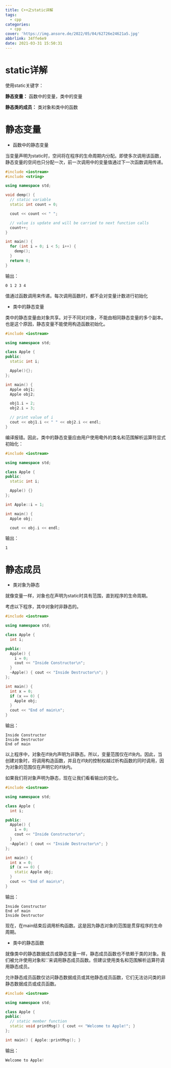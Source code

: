 ```yaml
---
title: C++之static详解
tags:
  - cpp
categories:
  - cpp
cover: 'https://img.ansore.de/2022/05/04/62726e24621a5.jpg'
abbrlink: 34ffe6e9
date: 2021-03-31 15:50:31
---
```


# static详解

使用static关键字：

**静态变量：** 函数中的变量，类中的变量

**静态类的成员：** 类对象和类中的函数

# 静态变量

- 函数中的静态变量

当变量声明为static时，空间将在程序的生命周期内分配。即使多次调用该函数，静态变量的空间也只分配一次，前一次调用中的变量值通过下一次函数调用传递。

```cpp
#include <iostream>
#include <string>

using namespace std;

void demp() {
  // static variable
  static int count = 0;

  cout << count << " ";

  // value is update and will be carried to next function calls
  count++;
}

int main() {
  for (int i = 0; i < 5; i++) {
    demp();
  }
  return 0;
}
```

输出：

```
0 1 2 3 4
```

值通过函数调用来传递。每次调用函数时，都不会对变量计数进行初始化

- 类中的静态变量

类中的静态变量由对象共享。对于不同对对象，不能由相同静态变量的多个副本。也是这个原因，静态变量不能使用构造函数初始化。

```cpp
#include <iostream>

using namespace std;

class Apple {
public:
  static int i;

  Apple(){};
};

int main() {
  Apple obj1;
  Apple obj2;

  obj1.i = 2;
  obj2.i = 3;

  // print value of i
  cout << obj1.i << " " << obj2.i << endl;
}
```

编译报错。因此，类中的静态变量应由用户使用嘞外的类名和范围解析运算符显式初始化：

```cpp
#include <iostream>

using namespace std;

class Apple {
public:
  static int i;

  Apple() {}
};

int Apple::i = 1;

int main() {
  Apple obj;

  cout << obj.i << endl;
```

输出：

```
1
```

# 静态成员

- 类对象为静态

就像变量一样，对象也在声明为static时具有范围，直到程序的生命周期。

考虑以下程序，其中对象时非静态的。

```cpp
#include <iostream>

using namespace std;

class Apple {
  int i;

public:
  Apple() {
    i = 0;
    cout << "Inside Constructor\n";
  }
  ~Apple() { cout << "Inside Destructor\n"; }
};

int main() {
  int x = 0;
  if (x == 0) {
    Apple obj;
  }
  cout << "End of main\n";
}
```

输出：

```
Inside Constructor
Inside Destructor
End of main
```

以上程序中，对象在if块内声明为非静态。所以，变量范围仅在if块内。因此，当创建对象时，将调用构造函数，并且在if块的控制权越过析构函数的同时调用，因为对象的范围仅在声明它的if块内。

如果我们将对象声明为静态，现在让我们看看输出的变化。

```cpp
#include <iostream>

using namespace std;

class Apple {
  int i;

public:
  Apple() {
    i = 0;
    cout << "Inside Constructor\n";
  }
  ~Apple() { cout << "Inside Destructor\n"; }
};

int main() {
  int x = 0;
  if (x == 0) {
    static Apple obj;
  }
  cout << "End of main\n";
}
```

输出：

```
Inside Constructor
End of main
Inside Destructor
```

现在，在main结束后调用析构函数。这是因为静态对象的范围是贯穿程序的生命周期。

- 类中的静态函数

就像类中的静态数据成员或静态变量一样，静态成员函数也不依赖于类的对象。我们被允许使用对象和'.'来调用静态成员函数。但建议使用类名和范围解析运算符调用静态成员。

允许静态成员函数仅访问静态数据成员或其他静态成员函数，它们无法访问类的非静态数据成员或成员函数。

```cpp
#include <iostream>

using namespace std;

class Apple {
public:
  // static member function
  static void printMsg() { cout << "Welcome to Apple!"; }
};

int main() { Apple::printMsg(); }
```

输出：

```cpp
Welcome to Apple!
```

